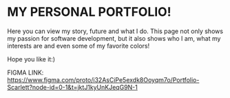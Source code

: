 # MY PERSONAL PORTFOLIO!


Here you can view my story, future and what I do. This page not only shows my passion for software development, but it also shows who I am, what my interests are and even some of my favorite colors!

Hope you like it:)

FIGMA LINK: https://www.figma.com/proto/i32AsCiPe5exdk8Ooyqm7o/Portfolio-Scarlett?node-id=0-1&t=jktJ1kyUnKJeqG9N-1
